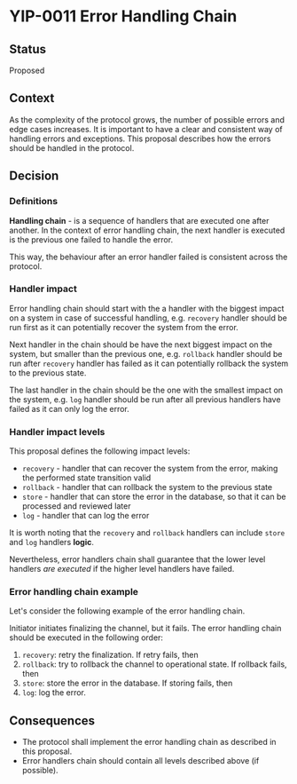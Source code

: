 # YIP-0011 Error Handling Chain

## Status

Proposed

## Context

As the complexity of the protocol grows, the number of possible errors and edge cases increases. It is important to have a clear and consistent way of handling errors and exceptions.
This proposal describes how the errors should be handled in the protocol.

## Decision

### Definitions

**Handling chain** - is a sequence of handlers that are executed one after another. In the context of error handling chain, the next handler is executed is the previous one failed to handle the error.

This way, the behaviour after an error handler failed is consistent across the protocol.

### Handler impact

Error handling chain should start with the a handler with the biggest impact on a system in case of successful handling, e.g. `recovery` handler should be run first as it can potentially recover the system from the error.

Next handler in the chain should be have the next biggest impact on the system, but smaller than the previous one, e.g. `rollback` handler should be run after `recovery` handler has failed as it can potentially rollback the system to the previous state.

The last handler in the chain should be the one with the smallest impact on the system, e.g. `log` handler should be run after all previous handlers have failed as it can only log the error.

### Handler impact levels

This proposal defines the following impact levels:

- `recovery` - handler that can recover the system from the error, making the performed state transition valid
- `rollback` - handler that can rollback the system to the previous state
- `store` - handler that can store the error in the database, so that it can be processed and reviewed later
- `log` - handler that can log the error

It is worth noting that the `recovery` and `rollback` handlers can include `store` and `log` handlers **logic**.

Nevertheless, error handlers chain shall guarantee that the lower level handlers _are executed_ if the higher level handlers have failed.

### Error handling chain example

Let's consider the following example of the error handling chain.

Initiator initiates finalizing the channel, but it fails. The error handling chain should be executed in the following order:

1. `recovery`: retry the finalization. If retry fails, then
2. `rollback`: try to rollback the channel to operational state. If rollback fails, then
3. `store`: store the error in the database. If storing fails, then
4. `log`: log the error.

## Consequences

- The protocol shall implement the error handling chain as described in this proposal.
- Error handlers chain should contain all levels described above (if possible).
